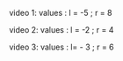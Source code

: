 video 1: values : l = -5 ; r = 8

video 2: values : l = -2 ; r = 4

video 3: values : l= - 3 ; r = 6
